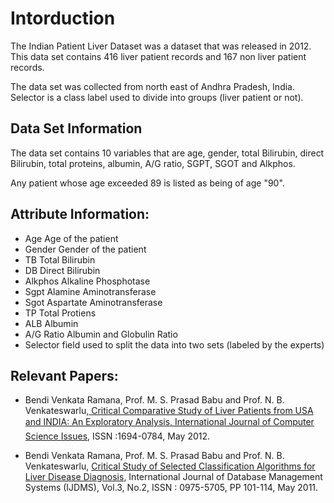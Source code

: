 # Intorduction
The Indian Patient Liver Dataset was a dataset that was released in 2012. This data set contains 416 liver patient records and 167 non liver patient records.

The data set was collected from north east of Andhra Pradesh, India. Selector is a class label used to divide into groups (liver patient or not). 



## Data Set Information
The data set contains 10 variables that are age, gender, total Bilirubin, direct Bilirubin, total proteins, albumin, A/G ratio, SGPT, SGOT and Alkphos.

Any patient whose age exceeded 89 is listed as being of age "90".


## Attribute Information:

- Age Age of the patient
- Gender Gender of the patient
- TB Total Bilirubin
- DB Direct Bilirubin
- Alkphos Alkaline Phosphotase
- Sgpt Alamine Aminotransferase
- Sgot Aspartate Aminotransferase
- TP Total Protiens
- ALB Albumin
- A/G Ratio Albumin and Globulin Ratio
- Selector field used to split the data into two sets (labeled by the experts)


## Relevant Papers:

- Bendi Venkata Ramana, Prof. M. S. Prasad Babu and Prof. N. B. Venkateswarlu,[ Critical Comparative Study of Liver Patients from USA and INDIA: An Exploratory Analysis, International Journal of Computer Science Issues](https://www.semanticscholar.org/paper/A-Critical-Comparative-Study-of-Liver-Patients-from-Ramana-Babu/c137695d5bf4c5edb0a6e956c06c1d87008cff8e), ISSN :1694-0784, May 2012.

- Bendi Venkata Ramana, Prof. M. S. Prasad Babu and Prof. N. B. Venkateswarlu, [Critical Study of Selected Classification Algorithms for Liver Disease Diagnosis](https://pdfs.semanticscholar.org/c92d/38a7a76c20a317de63fb9278bb10102c758b.pdf), International Journal of Database Management Systems (IJDMS), Vol.3, No.2, ISSN : 0975-5705, PP 101-114, May 2011.



